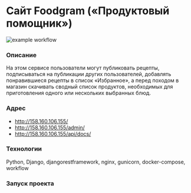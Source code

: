 # Cайт Foodgram («Продуктовый помощник»)
![example workflow](https://github.com/OlyaDiv/foodgram-project-react/actions/workflows/main.yml/badge.svg)
### Описание
На этом сервисе пользователи могут публиковать рецепты, подписываться на публикации других пользователей, добавлять понравившиеся рецепты в список «Избранное», а перед походом в магазин скачивать сводный список продуктов, необходимых для приготовления одного или нескольких выбранных блюд.
### Адрес
- http://158.160.106.155/
- http://158.160.106.155/admin/
- http://158.160.106.155/api/docs/
### Технологии
Python, Django, djangorestframework, nginx, gunicorn, docker-compose, workflow
### Запуск проекта
###
